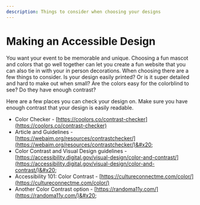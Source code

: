```yaml
---
description: Things to consider when choosing your designs
---
```


# Making an Accessible Design

You want your event to be memorable and unique. Choosing a fun mascot and colors that go well together can let you create a fun website that you can also tie in with your in person decorations. When choosing there are a few things to consider. Is your design easily printed? Or is it super detailed and hard to make out when small? Are the colors easy for the colorblind to see? Do they have enough contrast?

Here are a few places you can check your design on. Make sure you have enough contrast that your design is easily readable.&#x20;

* Color Checker - [https://coolors.co/contrast-checker](https://coolors.co/contrast-checker)
* Article and Guidelines - [https://webaim.org/resources/contrastchecker/](https://webaim.org/resources/contrastchecker/)&#x20;
* Color Contrast and Visual Design guidelines - [https://accessibility.digital.gov/visual-design/color-and-contrast/](https://accessibility.digital.gov/visual-design/color-and-contrast/)&#x20;
* Accessibility 101: Color Contrast - [https://cultureconnectme.com/color/](https://cultureconnectme.com/color/)
* Another Color Contrast option - [https://randoma11y.com/](https://randoma11y.com/)&#x20;
